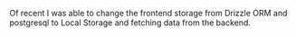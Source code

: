Of recent I was able to change the frontend storage from Drizzle ORM and postgresql to Local Storage and fetching data from the backend.